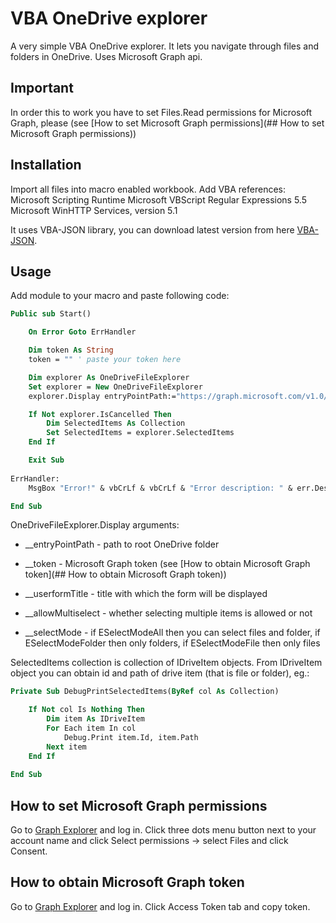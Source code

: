 # VBA OneDrive explorer

A very simple VBA OneDrive explorer. It lets you navigate through files and folders in OneDrive. Uses Microsoft Graph api.

## Important

In order this to work you have to set Files.Read permissions for Microsoft Graph, please (see [How to set Microsoft Graph permissions](## How to set Microsoft Graph permissions))

## Installation

Import all files into macro enabled workbook. Add VBA references:
Microsoft Scripting Runtime
Microsoft VBScript Regular Expressions 5.5
Microsoft WinHTTP Services, version 5.1

It uses VBA-JSON library, you can download latest version from here [VBA-JSON](https://github.com/VBA-tools/VBA-JSON/releases).

## Usage

Add module to your macro and paste following code:

```vb
Public sub Start()

    On Error Goto ErrHandler

    Dim token As String
    token = "" ' paste your token here

    Dim explorer As OneDriveFileExplorer
    Set explorer = New OneDriveFileExplorer
    explorer.Display entryPointPath:="https://graph.microsoft.com/v1.0/me/drive/root/", token:=token, userformTitle:="Select file", allowMultiselect:=True, selectMode:=ESelectModeAll

    If Not explorer.IsCancelled Then
        Dim SelectedItems As Collection
        Set SelectedItems = explorer.SelectedItems
    End If

    Exit Sub
    
ErrHandler:
    MsgBox "Error!" & vbCrLf & vbCrLf & "Error description: " & err.Description & vbCrLf & "Error source: " & err.Source, vbExclamation, "Error!"

End Sub
```

OneDriveFileExplorer.Display arguments:

- __entryPointPath - path to root OneDrive folder

- __token - Microsoft Graph token (see [How to obtain Microsoft Graph token](## How to obtain Microsoft Graph token))

- __userformTitle - title with which the form will be displayed

- __allowMultiselect - whether selecting multiple items is allowed or not

- __selectMode - if ESelectModeAll then you can select files and folder, if ESelectModeFolder then only folders, if ESelectModeFile then only files

SelectedItems collection is collection of IDriveItem objects. From IDriveItem object you can obtain id and path of drive item (that is file or folder), eg.:

```vb
Private Sub DebugPrintSelectedItems(ByRef col As Collection)

    If Not col Is Nothing Then
        Dim item As IDriveItem
        For Each item In col
            Debug.Print item.Id, item.Path
        Next item
    End If
    
End Sub
```

## How to set Microsoft Graph permissions

Go to [Graph Explorer](https://developer.microsoft.com/en-us/graph/graph-explorer) and log in. Click three dots menu button next to your account name and click Select permissions -> select Files and click Consent.

## How to obtain Microsoft Graph token

Go to [Graph Explorer](https://developer.microsoft.com/en-us/graph/graph-explorer) and log in. Click Access Token tab and copy token.
